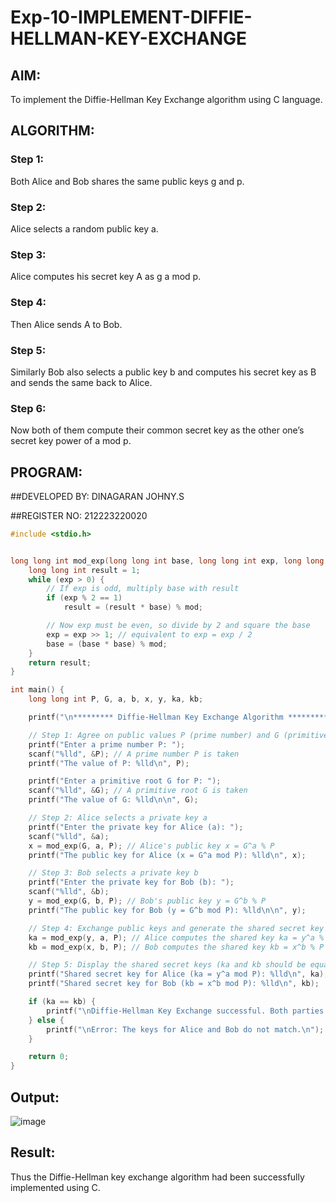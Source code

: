 # Exp-10-IMPLEMENT-DIFFIE-HELLMAN-KEY-EXCHANGE
## AIM:
To implement the Diffie-Hellman Key Exchange algorithm using C language.
## ALGORITHM:
### Step 1: 
Both Alice and Bob shares the same public keys g and p. 
### Step 2: 
Alice selects a random public key a. 
### Step 3:
Alice computes his secret key A as g a mod p.
### Step 4:
Then Alice sends A to Bob.
### Step 5:
Similarly Bob also selects a public key b and computes his secret key as B and sends the same back to Alice.
### Step 6:
Now both of them compute their common secret key as the other one’s secret key power of a mod p.

## PROGRAM:
##DEVELOPED BY: DINAGARAN JOHNY.S

##REGISTER NO: 212223220020
```c
#include <stdio.h>


long long int mod_exp(long long int base, long long int exp, long long int mod) {
    long long int result = 1;
    while (exp > 0) {
        // If exp is odd, multiply base with result
        if (exp % 2 == 1)
            result = (result * base) % mod;

        // Now exp must be even, so divide by 2 and square the base
        exp = exp >> 1; // equivalent to exp = exp / 2
        base = (base * base) % mod;
    }
    return result;
}

int main() {
    long long int P, G, a, b, x, y, ka, kb;

    printf("\n********* Diffie-Hellman Key Exchange Algorithm **********\n\n");

    // Step 1: Agree on public values P (prime number) and G (primitive root)
    printf("Enter a prime number P: ");
    scanf("%lld", &P); // A prime number P is taken
    printf("The value of P: %lld\n", P);

    printf("Enter a primitive root G for P: ");
    scanf("%lld", &G); // A primitive root G is taken
    printf("The value of G: %lld\n\n", G);

    // Step 2: Alice selects a private key a
    printf("Enter the private key for Alice (a): ");
    scanf("%lld", &a);
    x = mod_exp(G, a, P); // Alice's public key x = G^a % P
    printf("The public key for Alice (x = G^a mod P): %lld\n", x);

    // Step 3: Bob selects a private key b
    printf("Enter the private key for Bob (b): ");
    scanf("%lld", &b);
    y = mod_exp(G, b, P); // Bob's public key y = G^b % P
    printf("The public key for Bob (y = G^b mod P): %lld\n\n", y);

    // Step 4: Exchange public keys and generate the shared secret key
    ka = mod_exp(y, a, P); // Alice computes the shared key ka = y^a % P
    kb = mod_exp(x, b, P); // Bob computes the shared key kb = x^b % P

    // Step 5: Display the shared secret keys (ka and kb should be equal)
    printf("Shared secret key for Alice (ka = y^a mod P): %lld\n", ka);
    printf("Shared secret key for Bob (kb = x^b mod P): %lld\n", kb);

    if (ka == kb) {
        printf("\nDiffie-Hellman Key Exchange successful. Both parties share the same key.\n");
    } else {
        printf("\nError: The keys for Alice and Bob do not match.\n");
    }

    return 0;
}
```
## Output:
![image](https://github.com/user-attachments/assets/6b00cd61-ed11-4e3f-8ddd-d7ef1d798d22)


## Result:
Thus the Diffie-Hellman key exchange algorithm had been successfully implemented using C.
